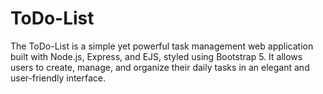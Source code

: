 # ToDo-List
The ToDo-List is a simple yet powerful task management web application built with Node.js, Express, and EJS, styled using Bootstrap 5. It allows users to create, manage, and organize their daily tasks in an elegant and user-friendly interface.
